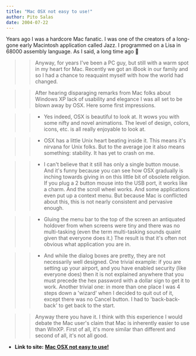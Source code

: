 ```yaml
---
title: "Mac OSX not easy to use!"
author: Pito Salas
date: 2004-07-22
---
```


Years ago I was a hardcore Mac fanatic. I was one of the creators of a long-
gone early Macintosh application called Jazz. I programmed on a Lisa in 68000
assembly language. As I said, a long time ago 🙂

>>

>> Anyway, for years I've been a PC guy, but still with a warm spot in my
heart for Mac. Recently we got an iBook in our family and so I had a chance to
reaquaint myself with how the world had changed.

>>

>> After hearing disparaging remarks from Mac folks about Windows XP lack of
usability and elegance I was all set to be blown away by OSX. Here some first
impressions.

>>

>>   * Yes indeed, OSX is beautiful to look at. It wows you with some nifty
and novel animations. The level of design, colors, icons, etc. is all really
enjoyable to look at.

>>   * OSX has a little Unix heart beating inside it. This means it's nirvana
for Unix folks. But to the average joe it also means something: stability. It
has yet to crash on me.

>>   * I can't believe that it still has only a single button mouse. And it's
funny because you can see how OSX gradually is inching towards giving in on
this little bit of obsolete religion. If you plug a 2 button mouse into the
USB port, it works like a charm. And the scroll wheel works. And some
applications even put up a context menu. But because Mac is conflicted about
this, this is not nearly consistent and pervasive enough.

>>   * Gluing the menu bar to the top of the screen an antiquated holdover
from when screens were tiny and there was no multi-tasking (even the term
multi-tasking sounds quaint given that everyone does it.) The result is that
it's often not obvious what application you are in.

>>   * And while the dialog boxes are pretty, they are not necessarily well
designed. One trivial example: if you are setting up your airport, and you
have enabled security (like everyone does) then it is not explained anywhere
that you must precede the hex password with a dollar sign to get it to work.
Another trivial one: in more than one place I was 4 steps down a 'wizard' when
I decided to quit out of it, except there was no Cancel button. I had to
'back-back-back' to get back to the start.

>>

>> Anyway there you have it. I think with this experience I would debate the
Mac user's claim that Mac is inherently easier to use than WInXP. First of
all, it's more similar than different and second of all, it's not all good.


* **Link to site:** **[Mac OSX not easy to use!](None)**
